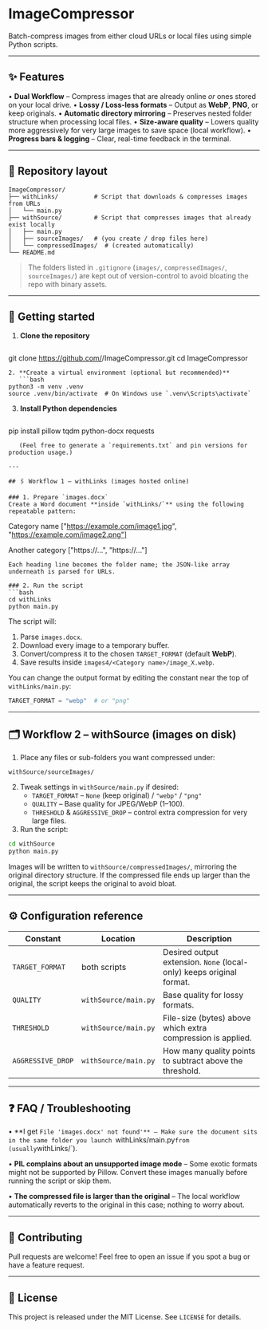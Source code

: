 # ImageCompressor

Batch-compress images from either cloud URLs or local files using simple Python scripts.

---

## ✨ Features

• **Dual Workflow** – Compress images that are already online _or_ ones stored on your local drive.
• **Lossy / Loss-less formats** – Output as **WebP**, **PNG**, or keep originals.
• **Automatic directory mirroring** – Preserves nested folder structure when processing local files.
• **Size-aware quality** – Lowers quality more aggressively for very large images to save space (local workflow).
• **Progress bars & logging** – Clear, real-time feedback in the terminal.

---

## 📂 Repository layout
```
ImageCompressor/
├── withLinks/          # Script that downloads & compresses images from URLs
│   └── main.py
├── withSource/         # Script that compresses images that already exist locally
│   ├── main.py
│   ├── sourceImages/   # (you create / drop files here)
│   └── compressedImages/  # (created automatically)
└── README.md
```

> The folders listed in `.gitignore` (`images/`, `compressedImages/`, `sourceImages/`) are kept out of version-control to avoid bloating the repo with binary assets.

---

## 🚀 Getting started

1. **Clone the repository**
   ```bash
git clone https://github.com/<you>/ImageCompressor.git
cd ImageCompressor
```
2. **Create a virtual environment (optional but recommended)**
   ```bash
python3 -m venv .venv
source .venv/bin/activate  # On Windows use `.venv\Scripts\activate`
```
3. **Install Python dependencies**
   ```bash
pip install pillow tqdm python-docx requests
```
   (Feel free to generate a `requirements.txt` and pin versions for production usage.)

---

## 🖇️ Workflow 1 – withLinks (images hosted online)

### 1. Prepare `images.docx`
Create a Word document **inside `withLinks/`** using the following repeatable pattern:
```
Category name
["https://example.com/image1.jpg", "https://example.com/image2.png"]

Another category
["https://...", "https://..."]
```
Each heading line becomes the folder name; the JSON-like array underneath is parsed for URLs.

### 2. Run the script
```bash
cd withLinks
python main.py
```
The script will:
1. Parse `images.docx`.
2. Download every image to a temporary buffer.
3. Convert/compress it to the chosen `TARGET_FORMAT` (default **WebP**).
4. Save results inside `images4/<Category name>/image_X.webp`.

You can change the output format by editing the constant near the top of `withLinks/main.py`:
```python
TARGET_FORMAT = "webp"  # or "png"
```

---

## 🗂️ Workflow 2 – withSource (images on disk)

1. Place any files or sub-folders you want compressed under:
```
withSource/sourceImages/
```
2. Tweak settings in `withSource/main.py` if desired:
   * `TARGET_FORMAT` – `None` (keep original) / `"webp"` / `"png"`
   * `QUALITY` – Base quality for JPEG/WebP (1–100).
   * `THRESHOLD` & `AGGRESSIVE_DROP` – control extra compression for very large files.
3. Run the script:
```bash
cd withSource
python main.py
```
Images will be written to `withSource/compressedImages/`, mirroring the original directory structure. If the compressed file ends up larger than the original, the script keeps the original to avoid bloat.

---

## ⚙️ Configuration reference
| Constant | Location | Description |
|----------|----------|-------------|
| `TARGET_FORMAT` | both scripts | Desired output extension. `None` (local-only) keeps original format. |
| `QUALITY` | `withSource/main.py` | Base quality for lossy formats. |
| `THRESHOLD` | `withSource/main.py` | File-size (bytes) above which extra compression is applied. |
| `AGGRESSIVE_DROP` | `withSource/main.py` | How many quality points to subtract above the threshold. |

---

## ❓ FAQ / Troubleshooting

• **I get `File 'images.docx' not found'** – Make sure the document sits in the same folder you launch `withLinks/main.py` from (usually `withLinks/`).

• **PIL complains about an unsupported image mode** – Some exotic formats might not be supported by Pillow. Convert these images manually before running the script or skip them.

• **The compressed file is larger than the original** – The local workflow automatically reverts to the original in this case; nothing to worry about.

---

## 🤝 Contributing
Pull requests are welcome! Feel free to open an issue if you spot a bug or have a feature request.

---

## 📝 License
This project is released under the MIT License. See `LICENSE` for details.
